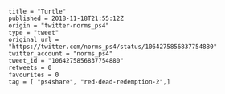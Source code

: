 ```
title = "Turtle"
published = 2018-11-18T21:55:12Z
origin = "twitter-norms_ps4"
type = "tweet"
original_url = "https://twitter.com/norms_ps4/status/1064275856837754880"
twitter_account = "norms_ps4"
tweet_id = "1064275856837754880"
retweets = 0
favourites = 0
tag = [ "ps4share", "red-dead-redemption-2",]
```

<p class='image'><img src='https://mnf.m17s.net/2018/11/18/DsURP_VX4AAU_1i.jpg' alt=''></p>

